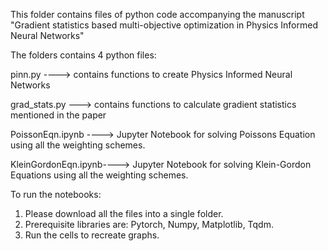 This folder contains files of python code accompanying the manuscript "Gradient statistics based multi-objective optimization in Physics Informed Neural Networks"



The folders contains 4 python files:

pinn.py ----> contains functions to create Physics Informed Neural Networks

grad_stats.py ---> contains functions to calculate gradient statistics mentioned in the paper

PoissonEqn.ipynb ----> Jupyter Notebook for solving Poissons Equation using all the weighting schemes.

KleinGordonEqn.ipynb----> Jupyter Notebook for solving Klein-Gordon Equations using all the weighting schemes.



To run the notebooks:

1. Please download all the files into a single folder.
2. Prerequisite libraries are: Pytorch, Numpy, Matplotlib, Tqdm.
3. Run the cells to recreate graphs.




